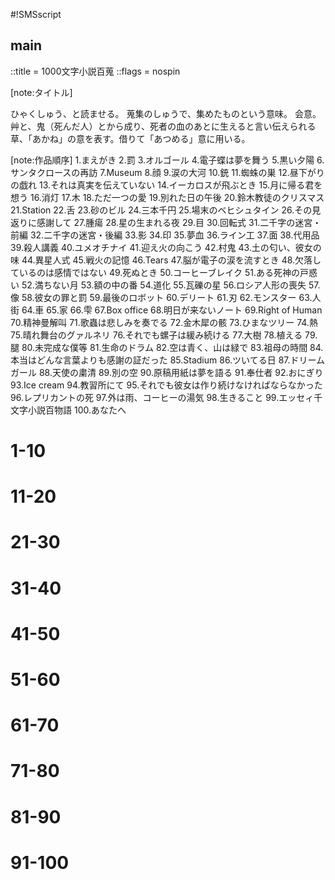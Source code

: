 #!SMSscript

## main

::title = 1000文字小説百蒐
::flags = nospin

[note:タイトル]

ひゃくしゅう、と読ませる。
蒐集のしゅうで、集めたものという意味。
会意。艸と、鬼（死んだ人）とから成り、死者の血のあとに生えると言い伝えられる草、「あかね」の意を表す。借りて「あつめる」意に用いる。

[note:作品順序]
1.まえがき
2.罰
3.オルゴール
4.電子蝶は夢を舞う
5.黒い夕陽
6.サンタクロースの再訪
7.Museum
8.顔
9.涙の大河
10.銃
11.蜘蛛の巣
12.昼下がりの戯れ
13.それは真実を伝えていない
14.イーカロスが飛ぶとき
15.月に帰る君を想う
16.消灯
17.木
18.ただ一つの愛
19.別れた日の午後
20.鈴木教徒のクリスマス
21.Station
22.舌
23.砂のビル
24.三本千円
25.場末のベヒシュタイン
26.その見返りに感謝して
27.腫瘍
28.星の生まれる夜
29.目
30.回転式
31.二千字の迷宮・前編
32.二千字の迷宮・後編
33.影
34.印
35.夢血
36.ライン工
37.面
38.代用品
39.殺人講義
40.ユメオチナイ
41.迎え火の向こう
42.村鬼
43.土の匂い、彼女の味
44.異星人式
45.戦火の記憶
46.Tears
47.脳が電子の涙を流すとき
48.欠落しているのは感情ではない
49.死ぬとき
50.コーヒーブレイク
51.ある死神の戸惑い
52.満ちない月
53.額の中の番
54.道化
55.瓦礫の星
56.ロシア人形の喪失
57.像
58.彼女の罪と罰
59.最後のロボット
60.デリート
61.刃
62.モンスター
63.人街
64.車
65.家
66.雫
67.Box office
68.明日が来ないノート
69.Right of Human
70.精神曼解叫
71.歌蟲は悲しみを奏でる
72.金木犀の骸
73.ひまなツリー
74.熱
75.晴れ舞台のグァルネリ
76.それでも螺子は緩み続ける
77.大樹
78.植える
79.腿
80.未完成な僕等
81.生命のドラム
82.空は青く、山は緑で
83.祖母の時間
84.本当はどんな言葉よりも感謝の証だった
85.Stadium
86.ツいてる日
87.ドリームガール
88.天使の粛清
89.別の空
90.原稿用紙は夢を語る
91.奉仕者
92.おにぎり
93.Ice cream
94.教習所にて
95.それでも彼女は作り続けなければならなかった
96.レプリカントの死
97.外は雨、コーヒーの湯気
98.生きること
99.エッセィ千文字小説百物語
100.あなたへ

# 1-10

<preface>
<thepunishment>
<musicbox>
<digitalbutterfly>
<blacksunset>
<santacraus>
<museum>
<face>
<tearsriver>
<gun>

# 11-20

<spiderweb>
<afternoonaffair>
<donotreport>
<icarusflying>
<backtomoon>
<turnoff>
<tree>
<onlyonelove>
<breakupafternoon>
<suzukixmas>

# 21-30

<station>
<tongue>
<sandbuilding>
<tie3sets>
<dingybechstein>
<thanksforreturn>
<tumor>
<starbirth>
<eye>
<trigger>

# 31-40

<labyrinth2000a>
<labyrinth2000b>
<shadow>
<themark>
<blooddream>
<linework>
<mask>
<substitute>
<murderlecture>
<noendofdream>

# 41-50

<overthefire>
<villadaemon>
<soilsmell>
<alienceremony>
<warmemory>
<tears>
<braintears>
<missingany>
<dead>
<coffeebreak>

# 51-60

<deathconfused>
<nofullmoon>
<coupleindrawing>
<pierrot>
<rubblestar>
<russiandollslost>
<statue>
<sinandpunishment>
<lastrobot>
<delete>

# 61-70

<blade>
<monster>
<jingai>
<car>
<house>
<drop>
<boxoffice>
<notomorrownote>
<rightofhuman>
<breakmental>

# 71-80

<songbug>
<osmanthus>
<idletree>
<heat>
<bigmomentguarneri>
<loosenscrew>
<bigtree>
<plant>
<leg>
<unfinishedours>

# 81-90

<livedrum>
<skybluemountgreen>
<granmatime>
<proofofthanks>
<stadium>
<goodluck>
<dreamgirls>
<purgingangels>
<anothersky>
<papertellsdream>

# 91-100

<servicer>
<riceball>
<icecream>
<drivingschool>
<hercooking>
<replicantdead>
<rainandcoffee>
<alive>
<essay>
<foryou>
